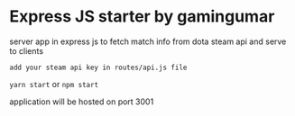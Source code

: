 # Express JS starter by gamingumar

server app in express js to fetch match info from dota steam api and serve to clients

`add your steam api key in routes/api.js file`

`yarn start` or `npm start` 

application will be hosted on port 3001